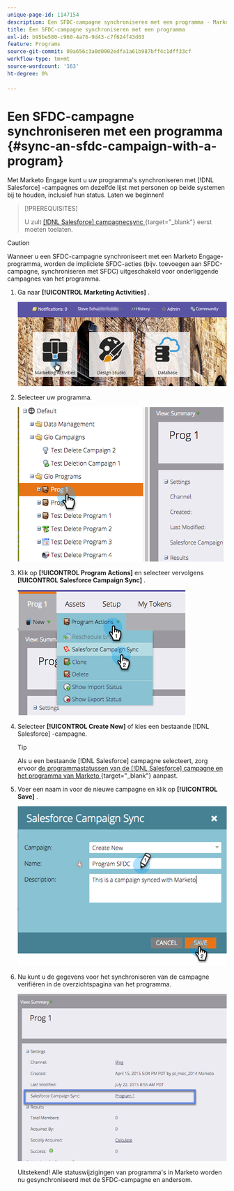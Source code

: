 ```yaml
---
unique-page-id: 1147154
description: Een SFDC-campagne synchroniseren met een programma - Marketo Docs - Productdocumentatie
title: Een SFDC-campagne synchroniseren met een programma
exl-id: b95be580-c960-4a76-9d43-c7f624f43d03
feature: Programs
source-git-commit: 09a656c3a0d0002edfa1a61b987bff4c1dff33cf
workflow-type: tm+mt
source-wordcount: '163'
ht-degree: 0%

---
```


# Een SFDC-campagne synchroniseren met een programma {#sync-an-sfdc-campaign-with-a-program}

Met Marketo Engage kunt u uw programma&#39;s synchroniseren met [!DNL Salesforce] -campagnes om dezelfde lijst met personen op beide systemen bij te houden, inclusief hun status. Laten we beginnen!

>[!PREREQUISITES]
>
>U zult [&#x200B;  [!DNL Salesforce]  campagnecsync &#x200B;](/help/marketo/product-docs/crm-sync/salesforce-sync/setup/optional-steps/enable-disable-campaign-sync.md){target="_blank"} eerst moeten toelaten.

>[!CAUTION]
>
>Wanneer u een SFDC-campagne synchroniseert met een Marketo Engage-programma, worden de impliciete SFDC-acties (bijv. toevoegen aan SFDC-campagne, synchroniseren met SFDC) uitgeschakeld voor onderliggende campagnes van het programma.

1. Ga naar **[!UICONTROL Marketing Activities]** .

   ![](assets/login-marketing-activities-1.png)

1. Selecteer uw programma.

   ![](assets/image2015-7-22-8-3a47-3a28.png)

1. Klik op **[!UICONTROL Program Actions]** en selecteer vervolgens **[!UICONTROL Salesforce Campaign Sync]** .

   ![](assets/image2015-7-22-8-3a48-3a5.png)

1. Selecteer **[!UICONTROL Create New]** of kies een bestaande [!DNL Salesforce] -campagne.

   >[!TIP]
   >
   >Als u een bestaande [!DNL Salesforce] campagne selecteert, zorg ervoor [&#x200B; de programmastatussen van de  [!DNL Salesforce]  campagne en het programma van Marketo &#x200B;](/help/marketo/product-docs/crm-sync/salesforce-sync/sfdc-sync-details/how-to-match-program-statuses-and-salesforce-campaign-statuses-prior-to-sync.md){target="_blank"} aanpast.

1. Voer een naam in voor de nieuwe campagne en klik op **[!UICONTROL Save]** .

   ![](assets/image2015-7-22-8-3a57-3a19.png)

1. Nu kunt u de gegevens voor het synchroniseren van de campagne verifiëren in de overzichtspagina van het programma.

   ![](assets/image2015-7-22-8-3a59-3a33.png)

   Uitstekend! Alle statuswijzigingen van programma&#39;s in Marketo worden nu gesynchroniseerd met de SFDC-campagne en andersom.
